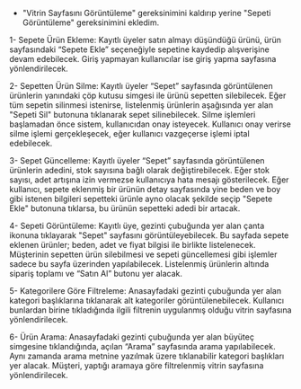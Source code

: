 - "Vitrin Sayfasını Görüntüleme" gereksinimini kaldırıp yerine "Sepeti Görüntüleme" gereksinimini ekledim.

1- Sepete Ürün Ekleme: Kayıtlı üyeler satın almayı düşündüğü ürünü, ürün sayfasındaki “Sepete Ekle” seçeneğiyle sepetine kaydedip alışverişine devam edebilecek. Giriş yapmayan kullanıcılar ise giriş yapma sayfasına yönlendirilecek. 

2- Sepetten Ürün Silme: Kayıtlı üyeler “Sepet” sayfasında görüntülenen ürünlerin yanındaki çöp kutusu simgesi ile ürünü sepetten silebilecek. Eğer tüm sepetin silinmesi istenirse, listelenmiş ürünlerin aşağısında yer alan "Sepeti Sil" butonuna tıklanarak sepet silinebilecek. Silme işlemleri başlamadan önce sistem, kullanıcıdan onay isteyecek. Kullanıcı onay verirse silme işlemi gerçekleşecek, eğer kullanıcı vazgeçerse işlemi iptal edebilecek.

3- Sepet Güncelleme: Kayıtlı üyeler “Sepet” sayfasında görüntülenen ürünlerin adedini, stok sayısına bağlı olarak değiştirebilecek. Eğer stok sayısı, adet artışına izin vermezse kullanıcıya hata mesajı gösterilecek. Eğer kullanıcı, sepete eklenmiş bir ürünün detay sayfasında yine beden ve boy gibi istenen bilgileri sepetteki ürünle ayno olacak şekilde seçip "Sepete Ekle" butonuna tıklarsa, bu ürünün sepetteki adedi bir artacak.

4- Sepeti Görüntüleme: Kayıtlı üye, gezinti çubuğunda yer alan çanta ikonuna tıklayarak "Sepet" sayfasını görüntüleyebilecek. Bu sayfada sepete eklenen ürünler; beden, adet ve fiyat bilgisi ile birlikte listelenecek. Müşterinin sepetten ürün silebilmesi ve sepeti güncellemesi gibi işlemler sadece bu sayfa üzerinden yapılabilecek. Listelenmiş ürünlerin altında sipariş toplamı ve “Satın Al” butonu yer alacak.

5- Kategorilere Göre Filtreleme: Anasayfadaki gezinti çubuğunda yer alan kategori başlıklarına tıklanarak alt kategoriler görüntülenebilecek. Kullanıcı bunlardan birine tıkladığında ilgili filtrenin uygulanmış olduğu vitrin sayfasına yönlendirilecek. 

6- Ürün Arama: Anasayfadaki gezinti çubuğunda yer alan büyüteç simgesine tıklandığında, açılan “Arama” sayfasında arama yapılabilecek. Aynı zamanda arama metnine yazılmak üzere tıklanabilir kategori başlıkları yer alacak. Müşteri, yaptığı aramaya göre filtrelenmiş vitrin sayfasına yönlendirilecek.
